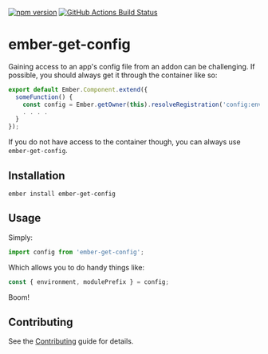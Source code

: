 [![npm version](https://badge.fury.io/js/ember-get-config.svg)](https://badge.fury.io/js/ember-get-config)
[![GitHub Actions Build Status](https://img.shields.io/github/workflow/status/mansona/ember-get-config/CI/master)](https://github.com/mansona/ember-get-config/actions/workflows/ci.yml?query=branch%3Amaster)

# ember-get-config

Gaining access to an app's config file from an addon can be challenging. If possible, you should always get it through the container like so:

```js
export default Ember.Component.extend({
  someFunction() {
    const config = Ember.getOwner(this).resolveRegistration('config:environment');
    . . . .
  }
});
```

If you do not have access to the container though, you can always use `ember-get-config`.

## Installation

`ember install ember-get-config`

## Usage

Simply:

```js
import config from 'ember-get-config';
```

Which allows you to do handy things like:

```js
const { environment, modulePrefix } = config;
```

Boom!

## Contributing

See the [Contributing](CONTRIBUTING.md) guide for details.
